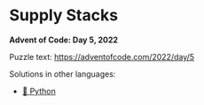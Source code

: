 # Supply Stacks

**Advent of Code: Day 5, 2022**

Puzzle text: <https://adventofcode.com/2022/day/5>

Solutions in other languages:

- [🐍 Python](../../../../python/2022/05_supply_stacks/README.md)
